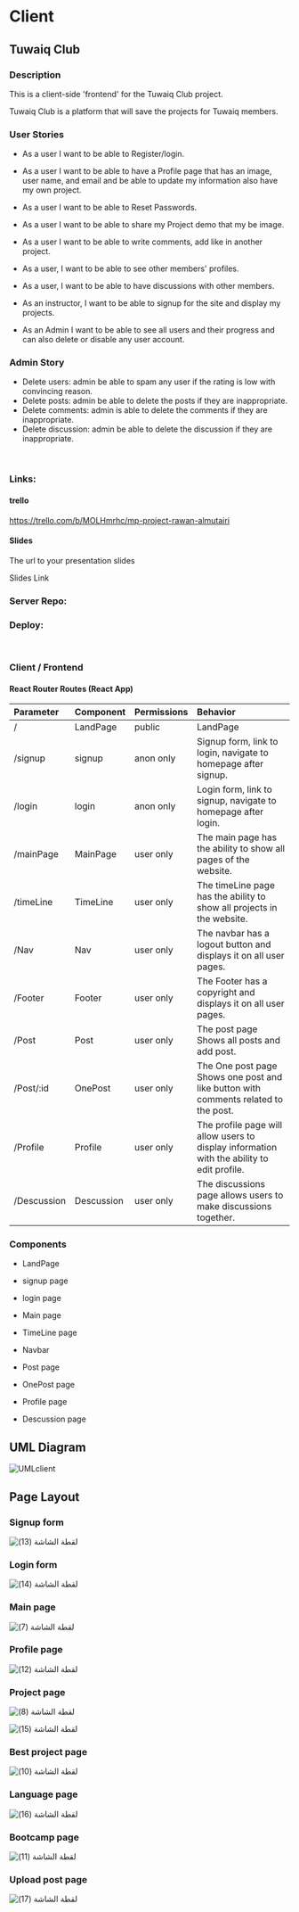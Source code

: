 # Client

## Tuwaiq Club  

### Description

This is a client-side 'frontend' for the Tuwaiq Club project.

Tuwaiq Club is a platform that will save the projects for Tuwaiq members. 

### User Stories

* As a user I want to be able to Register/login.

* As a user I want to be able to have a Profile page that has an image, user name, and email and be able to update my information also have my own project.

* As a user I want to be able to Reset Passwords.

* As a user I want to be able to share my Project demo that my be image.

* As a user I want to be able to write comments, add like in another project.

* As a user, I want to be able to see other members' profiles.

* As a user, I want to be able to have discussions with other members.

* As an instructor, I want to be able to signup for the site and display my projects.

* As an Admin I want to be able to see all users and their progress and can also delete or disable any user account.

### Admin Story
- Delete users:  admin be able to spam any user if the rating is low with convincing reason.
- Delete posts:  admin be able to delete the posts if they are inappropriate.
- Delete comments:  admin is able to delete the comments if they are inappropriate.
- Delete discussion:  admin be able to delete the discussion if they are inappropriate.

<br/>

### Links:

#### trello
https://trello.com/b/MOLHmrhc/mp-project-rawan-almutairi 

#### Slides
The url to your presentation slides

Slides Link

### Server Repo:


### Deploy:


<br/>


### Client / Frontend

#### React Router Routes (React App)


| Parameter | Component  | Permissions              | Behavior    |
| :-------- | :----------| :-------------           | :-----------| 
|  /        |   LandPage | public <Route>           |  LandPage   | 
|  /signup  |   signup   | anon only <AnonRoute>    | Signup form, link to login, navigate to homepage after signup. | 
|  /login   |   login    | anon only <AnonRoute>    | Login form, link to signup, navigate to homepage after login. |
| /mainPage |   MainPage | user only <PrivateRoute> | The main page has the ability to show all pages of the website.|  
| /timeLine |   TimeLine | user only <PrivateRoute> | The timeLine page has the ability to show all projects in the website.|    
|  /Nav     |   Nav      | user only <PrivateRoute> | The navbar has a logout button and displays it on all user pages. | 
|  /Footer     |   Footer      | user only <PrivateRoute> | The Footer has a copyright  and displays it on all user pages. |   
|  /Post    |   Post     | user only <PrivateRoute> |The post page Shows all posts and add post.|   
| /Post/:id |  OnePost  | user only <PrivateRoute> |The One post page Shows one post and like button with comments related to the post.|
| /Profile  |  Profile   | user only <PrivateRoute> |The profile page will allow users to display information with  the ability to edit profile.|
| /Descussion | Descussion | user only <PrivateRoute>| The discussions page allows users to make discussions together.|



  
### Components

* LandPage

* signup page 

* login page 
  
* Main page 
  
* TimeLine page

* Navbar 

* Post page 

* OnePost page 

* Profile page 

* Descussion page 
 


## UML Diagram 
  
![UMLclient](https://user-images.githubusercontent.com/92248041/146689592-4cede930-c70a-4ccd-ac25-adb8821aa470.jpg)

## Page Layout 

 ### Signup form
  ![‏‏لقطة الشاشة (13)](https://user-images.githubusercontent.com/92248041/146685725-baa0877e-6b3b-4eaa-ad18-d895f58f01ce.png)

 ### Login form
  ![‏‏لقطة الشاشة (14)](https://user-images.githubusercontent.com/92248041/146685733-bc43d683-fc36-4c64-9de1-7fd08a86d6fa.png)

 ### Main page 
  ![‏‏لقطة الشاشة (7)](https://user-images.githubusercontent.com/92248041/146685738-6e54cd55-eb7a-4b5f-b555-86700c358ff8.png)
 
 ### Profile page 
![‏‏لقطة الشاشة (12)](https://user-images.githubusercontent.com/92248041/146685835-f281b117-4bbd-4b18-bac3-097e446499e8.png)

 ### Project page 
  
![‏‏لقطة الشاشة (8)](https://user-images.githubusercontent.com/92248041/146685915-e242b3b5-5661-4250-9c03-d21c720a887f.png)
  
 ![‏‏لقطة الشاشة (15)](https://user-images.githubusercontent.com/92248041/146685928-09e0d4ac-c99f-4cf0-8578-ecc90a18be95.png)


 ### Best project page 
  
  ![‏‏لقطة الشاشة (10)](https://user-images.githubusercontent.com/92248041/146685901-b44474a7-0deb-4ff6-a754-d9ec4017c328.png)

 ### Language page 
  ![‏‏لقطة الشاشة (16)](https://user-images.githubusercontent.com/92248041/146685874-e881bc7c-e9f7-49bd-b9ad-d82ebfcc1ffa.png)

 ### Bootcamp page
  ![‏‏لقطة الشاشة (11)](https://user-images.githubusercontent.com/92248041/146685883-58c13c97-f373-4e33-8fab-6a7ed8756f36.png)
  
 ### Upload post page 
  
![‏‏لقطة الشاشة (17)](https://user-images.githubusercontent.com/92248041/146685890-3c865a89-2089-4820-905c-6924770bd5ed.png)

  

